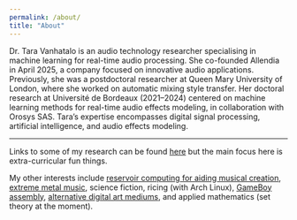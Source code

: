 ```yaml
---
permalink: /about/
title: "About"
---
```


Dr. Tara Vanhatalo is an audio technology researcher specialising in machine learning for real-time audio processing. She co-founded Allendia in April 2025, a company focused on innovative audio applications. Previously, she was a postdoctoral researcher at Queen Mary University of London, where she worked on automatic mixing style transfer. Her doctoral research at Université de Bordeaux (2021–2024) centered on machine learning methods for real-time audio effects modeling, in collaboration with Orosys SAS. Tara’s expertise encompasses digital signal processing, artificial intelligence, and audio effects modeling.

---

Links to some of my research can be found [here](https://tvanhatalo.github.io/publications/) but the main focus here is extra-curricular fun things. 

My other interests include [reservoir computing for aiding musical creation](https://remi-audio.com/), [extreme metal music](https://tvanhatalo.github.io/art/#music), science fiction, ricing (with Arch Linux), [GameBoy assembly](https://github.com/tvanhatalo/DogGame), [alternative digital art mediums](https://tvanhatalo.github.io/art/#visual-arts), and applied mathematics (set theory at the moment).

